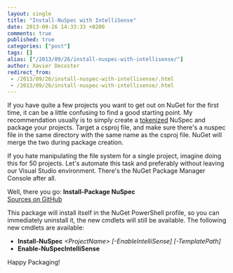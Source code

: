 ```yaml
---
layout: single
title: "Install-NuSpec with IntelliSense"
date: 2013-09-26 14:33:33 +0200
comments: true
published: true
categories: ["post"]
tags: []
alias: ["/2013/09/26/install-nuspec-with-intellisense/"]
author: Xavier Decoster
redirect_from:
 - /2013/09/26/install-nuspec-with-intellisense/.html
 - /2013/09/26/install-nuspec-with-intellisense/.html
---
```

<p>If you have quite a few projects you want to get out on NuGet for the first time, it can be a little confusing to find a good starting point. My recommendation usually is to simply create a <a href="http://docs.nuget.org/docs/reference/nuspec-reference#Replacement_Tokens" target="_blank">tokenized</a> NuSpec and package your projects. Target a csproj file, and make sure there's a nuspec file in the same directory with the same name as the csproj file. NuGet will merge the two during package creation.</p>

<p>If you hate manipulating the file system for a single project, imagine doing this for 50 projects. Let's automate this task and preferably without leaving our Visual Studio environment. There's the NuGet Package Manager Console after all.</p>

<p>Well, there you go: <b>Install-Package NuSpec</b><br/>
<a href="https://github.com/myget/NuGetPackages/releases/tag/v3.0.0" target="_blank">Sources on GitHub</a></p>

<p>This package will install itself in the NuGet PowerShell profile, so you can immediately uninstall it, the new cmdlets will still be available. The following new cmdlets are available:</p>

<ul>
<li><b>Install-NuSpec</b> <i>&lt;ProjectName&gt; [-EnableIntelliSense] [-TemplatePath]</i></li>
<li><b>Enable-NuSpecIntelliSense</b></li>
</ul>

<p>Happy Packaging!</p>

